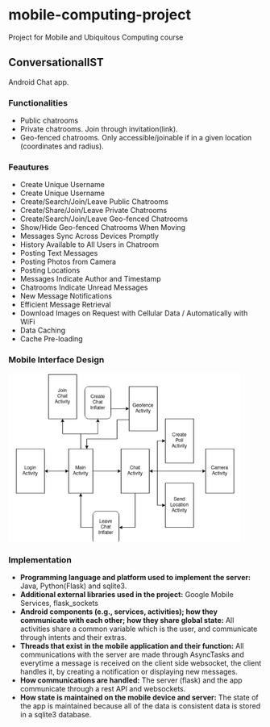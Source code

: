 # mobile-computing-project
Project for Mobile and Ubiquitous Computing course

## ConversationalIST

Android Chat app.

### Functionalities
- Public chatrooms
- Private chatrooms. Join through invitation(link).
- Geo-fenced chatrooms. Only accessible/joinable if in a given location (coordinates and radius).

### Feautures

- Create Unique Username
- Create Unique Username
- Create/Search/Join/Leave Public Chatrooms
- Create/Share/Join/Leave Private Chatrooms
- Create/Search/Join/Leave Geo-fenced Chatrooms
- Show/Hide Geo-fenced Chatrooms When Moving
- Messages Sync Across Devices Promptly
- History Available to All Users in Chatroom
- Posting Text Messages
- Posting Photos from Camera
- Posting Locations
- Messages Indicate Author and Timestamp
- Chatrooms Indicate Unread Messages
- New Message Notifications
- Efficient Message Retrieval
- Download Images on Request with Cellular Data / Automatically with WiFi
- Data Caching
- Cache Pre-loading


### Mobile Interface Design

![architecture](img/conversationalist_architecture.png)

### Implementation

- **Programming language and platform used to implement the server:** Java, Python(Flask) and sqlite3.
- **Additional external libraries used in the project:** Google Mobile Services, flask_sockets
- **Android components (e.g., services, activities); how they communicate with each other; how they share global state:** All activities share a common variable which is the user, and communicate through intents and their extras.
- **Threads that exist in the mobile application and their function:** All communications with the server are made through AsyncTasks and everytime a message is received on the client side websocket, the client handles it, by creating a notification or displaying new messages.
- **How communications are handled:** The server (flask) and the app communicate through a rest API and websockets.
- **How state is maintained on the mobile device and server:** The state of the app is maintained because all of the data is consistent data is stored in a sqlite3 database.

